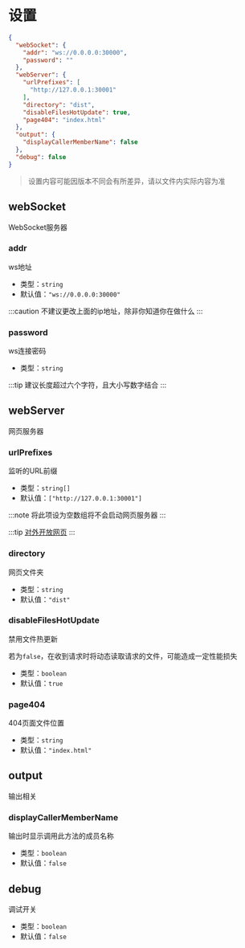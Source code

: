 # 设置

```json
{
  "webSocket": {
    "addr": "ws://0.0.0.0:30000",
    "password": ""
  },
  "webServer": {
    "urlPrefixes": [
      "http://127.0.0.1:30001"
    ],
    "directory": "dist",
    "disableFilesHotUpdate": true,
    "page404": "index.html"
  },
  "output": {
    "displayCallerMemberName": false
  },
  "debug": false
}
```

>设置内容可能因版本不同会有所差异，请以文件内实际内容为准

## webSocket

WebSocket服务器

### addr

ws地址

- 类型：`string`
- 默认值：`"ws://0.0.0.0:30000"`

:::caution
不建议更改上面的ip地址，除非你知道你在做什么
:::

### password

ws连接密码

- 类型：`string`

:::tip
建议长度超过六个字符，且大小写数字结合
:::

## webServer

网页服务器

### urlPrefixes

监听的URL前缀

- 类型：`string[]`
- 默认值：`["http://127.0.0.1:30001"]`

:::note
将此项设为空数组将不会启动网页服务器
:::

:::tip
[对外开放网页](toPublic)
:::

### directory

网页文件夹

- 类型：`string`
- 默认值：`"dist"`

### disableFilesHotUpdate

禁用文件热更新

若为`false`，在收到请求时将动态读取请求的文件，可能造成一定性能损失

- 类型：`boolean`
- 默认值：`true`

### page404

404页面文件位置

- 类型：`string`
- 默认值：`"index.html"`

## output

输出相关

### displayCallerMemberName

输出时显示调用此方法的成员名称

- 类型：`boolean`
- 默认值：`false`

## debug

调试开关

- 类型：`boolean`
- 默认值：`false`
